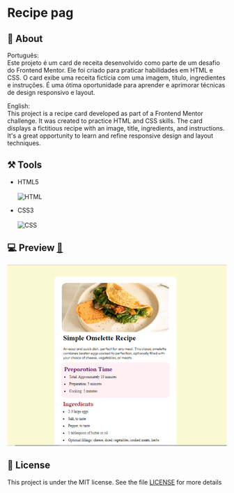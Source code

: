 # Recipe pag


## 📌 About ##
 

 Português:  <br>
    Este projeto é um card de receita desenvolvido como parte de um desafio do Frontend Mentor. Ele foi criado para praticar habilidades em HTML e CSS. O card exibe uma receita fictícia com uma imagem, título, ingredientes e instruções. É uma ótima oportunidade para aprender e aprimorar técnicas de design responsivo e layout.

English: <br>
    This project is a recipe card developed as part of a Frontend Mentor challenge. It was created to practice HTML and CSS skills. The card displays a fictitious recipe with an image, title, ingredients, and instructions. It's a great opportunity to learn and refine responsive design and layout techniques.


## ⚒️ Tools 

- HTML5 <br> <br>
![HTML](https://img.shields.io/badge/-HTML-0D1117?style=for-the-badge&logo=html5&labelColor=0D1117)&nbsp;

- CSS3 <br> <br>
![CSS](https://img.shields.io/badge/-CSS-0D1117?style=for-the-badge&logo=CSS3&logoColor=1572B6&labelColor=0D1117)&nbsp;

## 💻 Preview <a href="https://pceraa.github.io/recipe-pag/" target="_blank">🔗</a>

![alt text](image.png)

## 📃 License 

This project is under the MIT license. See the file [LICENSE](./LICENSE) for more details

